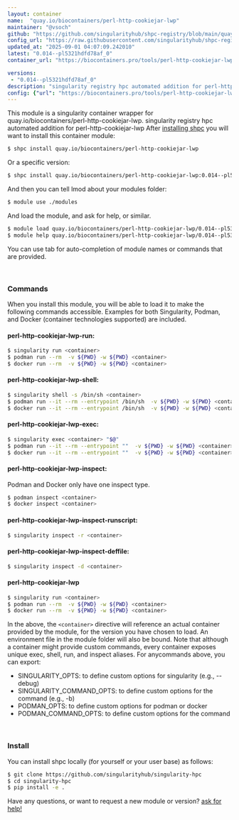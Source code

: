 ```yaml
---
layout: container
name:  "quay.io/biocontainers/perl-http-cookiejar-lwp"
maintainer: "@vsoch"
github: "https://github.com/singularityhub/shpc-registry/blob/main/quay.io/biocontainers/perl-http-cookiejar-lwp/container.yaml"
config_url: "https://raw.githubusercontent.com/singularityhub/shpc-registry/main/quay.io/biocontainers/perl-http-cookiejar-lwp/container.yaml"
updated_at: "2025-09-01 04:07:09.242010"
latest: "0.014--pl5321hdfd78af_0"
container_url: "https://biocontainers.pro/tools/perl-http-cookiejar-lwp"

versions:
 - "0.014--pl5321hdfd78af_0"
description: "singularity registry hpc automated addition for perl-http-cookiejar-lwp"
config: {"url": "https://biocontainers.pro/tools/perl-http-cookiejar-lwp", "maintainer": "@vsoch", "description": "singularity registry hpc automated addition for perl-http-cookiejar-lwp", "latest": {"0.014--pl5321hdfd78af_0": "sha256:dc3d788afe3dfc4e4d2ba433b59d56221afd5cea763ab29d83cd7970e5618d7a"}, "tags": {"0.014--pl5321hdfd78af_0": "sha256:dc3d788afe3dfc4e4d2ba433b59d56221afd5cea763ab29d83cd7970e5618d7a"}, "docker": "quay.io/biocontainers/perl-http-cookiejar-lwp"}
---
```


This module is a singularity container wrapper for quay.io/biocontainers/perl-http-cookiejar-lwp.
singularity registry hpc automated addition for perl-http-cookiejar-lwp
After [installing shpc](#install) you will want to install this container module:


```bash
$ shpc install quay.io/biocontainers/perl-http-cookiejar-lwp
```

Or a specific version:

```bash
$ shpc install quay.io/biocontainers/perl-http-cookiejar-lwp:0.014--pl5321hdfd78af_0
```

And then you can tell lmod about your modules folder:

```bash
$ module use ./modules
```

And load the module, and ask for help, or similar.

```bash
$ module load quay.io/biocontainers/perl-http-cookiejar-lwp/0.014--pl5321hdfd78af_0
$ module help quay.io/biocontainers/perl-http-cookiejar-lwp/0.014--pl5321hdfd78af_0
```

You can use tab for auto-completion of module names or commands that are provided.

<br>

### Commands

When you install this module, you will be able to load it to make the following commands accessible.
Examples for both Singularity, Podman, and Docker (container technologies supported) are included.

#### perl-http-cookiejar-lwp-run:

```bash
$ singularity run <container>
$ podman run --rm  -v ${PWD} -w ${PWD} <container>
$ docker run --rm  -v ${PWD} -w ${PWD} <container>
```

#### perl-http-cookiejar-lwp-shell:

```bash
$ singularity shell -s /bin/sh <container>
$ podman run --it --rm --entrypoint /bin/sh  -v ${PWD} -w ${PWD} <container>
$ docker run --it --rm --entrypoint /bin/sh  -v ${PWD} -w ${PWD} <container>
```

#### perl-http-cookiejar-lwp-exec:

```bash
$ singularity exec <container> "$@"
$ podman run --it --rm --entrypoint ""  -v ${PWD} -w ${PWD} <container> "$@"
$ docker run --it --rm --entrypoint ""  -v ${PWD} -w ${PWD} <container> "$@"
```

#### perl-http-cookiejar-lwp-inspect:

Podman and Docker only have one inspect type.

```bash
$ podman inspect <container>
$ docker inspect <container>
```

#### perl-http-cookiejar-lwp-inspect-runscript:

```bash
$ singularity inspect -r <container>
```

#### perl-http-cookiejar-lwp-inspect-deffile:

```bash
$ singularity inspect -d <container>
```



#### perl-http-cookiejar-lwp

```bash
$ singularity run <container>
$ podman run --rm  -v ${PWD} -w ${PWD} <container>
$ docker run --rm  -v ${PWD} -w ${PWD} <container>
```


In the above, the `<container>` directive will reference an actual container provided
by the module, for the version you have chosen to load. An environment file in the
module folder will also be bound. Note that although a container
might provide custom commands, every container exposes unique exec, shell, run, and
inspect aliases. For anycommands above, you can export:

 - SINGULARITY_OPTS: to define custom options for singularity (e.g., --debug)
 - SINGULARITY_COMMAND_OPTS: to define custom options for the command (e.g., -b)
 - PODMAN_OPTS: to define custom options for podman or docker
 - PODMAN_COMMAND_OPTS: to define custom options for the command

<br>

### Install

You can install shpc locally (for yourself or your user base) as follows:

```bash
$ git clone https://github.com/singularityhub/singularity-hpc
$ cd singularity-hpc
$ pip install -e .
```

Have any questions, or want to request a new module or version? [ask for help!](https://github.com/singularityhub/singularity-hpc/issues)